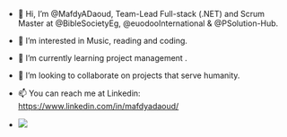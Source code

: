 - 👋 Hi, I’m @MafdyADaoud, Team-Lead Full-stack (.NET) and Scrum Master at @BibleSocietyEg, @euodooInternational & @PSolution-Hub.
- 👀 I’m interested in Music, reading and coding.
- 🌱 I’m currently learning project management .
- 💞️ I’m looking to collaborate on projects that serve humanity.
- 📫 You can reach me at Linkedin: https://www.linkedin.com/in/mafdyadaoud/


- ![](https://komarev.com/ghpvc/?username=MafdyADaoud&color=green&&style=for-the-badge)
<!---
MafdyAzer/MafdyAzer is a ✨ special ✨ repository because its `README.md` (this file) appears on your GitHub profile.
You can click the Preview link to take a look at your changes.
--->
